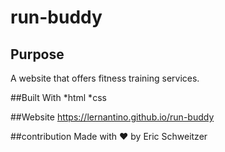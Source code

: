 # run-buddy

## Purpose

A website that offers fitness training services. 

##Built With
*html
*css

##Website
https://lernantino.github.io/run-buddy

##contribution
Made with ❤️ by Eric Schweitzer
